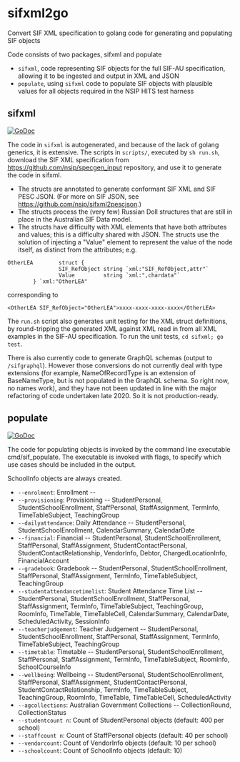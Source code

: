 # sifxml2go
Convert SIF XML specification to golang code for generating and populating SIF objects

Code consists of two packages, sifxml and populate

* `sifxml`, code representing SIF objects for the full SIF-AU specification, allowing it to be ingested and output in XML and JSON
* `populate`, using `sifxml` code to populate SIF objects with plausible values for all objects required in the NSIP HITS test harness

## sifxml

[![GoDoc](https://godoc.org/github.com/nsip/sifxml2go/sifxml?status.svg)](https://godoc.org/github.com/nsip/sifxml2go/sifxml)

The code in `sifxml` is autogenerated, and because of the lack of golang generics, it is extensive. The scripts in `scripts/`, executed by `sh run.sh`, download the SIF XML specification from https://github.com/nsip/specgen_input repository, and use it to generate the code in sifxml.

* The structs are annotated to generate conformant SIF XML and SIF PESC JSON. (For more on SIF JSON, see https://github.com/nsip/sifxml2pescjson.)
* The structs process the (very few) Russian Doll structures that are still in place in the Australian SIF Data model. 
* The structs have difficulty with XML elements that have both attributes and values; this is a difficulty shared with JSON. The structs use the solution of injecting a "Value" element to represent the value of the node itself, as distinct from the attributes; e.g.

````
OtherLEA        struct {
                SIF_RefObject string `xml:"SIF_RefObject,attr"`
                Value         string `xml:",chardata"`
        } `xml:"OtherLEA"
````

corresponding to

````
<OtherLEA SIF_RefObject="OtherLEA">xxxx-xxxx-xxxx-xxxx</OtherLEA>
````

The `run.sh` script also generates unit testing for the XML struct definitions, by round-tripping the generated XML against XML read in from all XML examples in the SIF-AU specification. To run the unit tests, `cd sifxml; go test`.

There is also currently code to generate GraphQL schemas (output to `/sifgraphql`). However those conversions do not currently deal with type extensions (for example, NameOfRecordType is an extension of BaseNameType, but is not populated in the GraphQL schema. So right now, no names work), and they have not been updated in line with the major refactoring of code undertaken late 2020. So it is not production-ready.

## populate

[![GoDoc](https://godoc.org/github.com/nsip/sifxml2go/populate?status.svg)](https://godoc.org/github.com/nsip/sifxml2go/populate)

The code for populating objects is invoked by the command line executable cmd/sif_populate. The executable is invoked with flags, to specify which use cases should be included in the output.

SchoolInfo objects are always created.

* `--enrolment`: Enrollment -- 
* `--provisioning`: Provisioning -- StudentPersonal, StudentSchoolEnrollment, StaffPersonal, StaffAssignment, TermInfo, TimeTableSubject, TeachingGroup
* `--dailyattendance`: Daily Attendance -- StudentPersonal, StudentSchoolEnrollment, CalendarSummary, CalendarDate
* `--financial`: Financial -- StudentPersonal, StudentSchoolEnrollment, StaffPersonal, StaffAssignment, StudentContactPersonal, StudentContactRelationship, VendorInfo, Debtor, ChargedLocationInfo, FinancialAccount
* `--gradebook`: Gradebook -- StudentPersonal, StudentSchoolEnrollment, StaffPersonal, StaffAssignment, TermInfo, TimeTableSubject, TeachingGroup
* `--studentattendancetimelist`: Student Attendance Time List -- StudentPersonal, StudentSchoolEnrollment, StaffPersonal, StaffAssignment, TermInfo, TimeTableSubject, TeachingGroup, RoomInfo, TimeTable, TimeTableCell, CalendarSummary, CalendarDate, ScheduledActivity, SessionInfo
* `--teacherjudgement`: Teacher Judgement -- StudentPersonal, StudentSchoolEnrollment, StaffPersonal, StaffAssignment, TermInfo, TimeTableSubject, TeachingGroup
* `--timetable`: Timetable -- StudentPersonal, StudentSchoolEnrollment, StaffPersonal, StaffAssignment, TermInfo, TimeTableSubject, RoomInfo, SchoolCourseInfo
* `--wellbeing`: Wellbeing -- StudentPersonal, StudentSchoolEnrollment, StaffPersonal, StaffAssignment, StudentContactPersonal, StudentContactRelationship, TermInfo, TimeTableSubject, TeachingGroup, RoomInfo, TimeTable, TimeTableCell, ScheduledActivity
* `--agcollections`: Australian Government Collections -- CollectionRound, CollectionStatus
* `--studentcount n`: Count of StudentPersonal objects (default: 400 per school)
* `--staffcount n`: Count of StaffPersonal objects (default: 40 per school)
* `--vendorcount`: Count of VendorInfo objects (default: 10 per school)
* `--schoolcount`: Count of SchoolInfo objects (default: 10)
